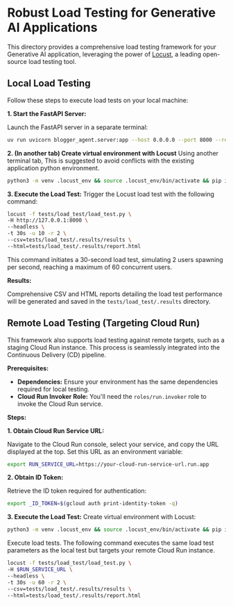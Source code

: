 # Robust Load Testing for Generative AI Applications

This directory provides a comprehensive load testing framework for your Generative AI application, leveraging the power of [Locust](http://locust.io), a leading open-source load testing tool.

## Local Load Testing

Follow these steps to execute load tests on your local machine:

**1. Start the FastAPI Server:**

Launch the FastAPI server in a separate terminal:

```bash
uv run uvicorn blogger_agent.server:app --host 0.0.0.0 --port 8000 --reload
```

**2. (In another tab) Create virtual environment with Locust**
Using another terminal tab, This is suggested to avoid conflicts with the existing application python environment.

```bash
python3 -m venv .locust_env && source .locust_env/bin/activate && pip install locust==2.31.1
```

**3. Execute the Load Test:**
Trigger the Locust load test with the following command:

```bash
locust -f tests/load_test/load_test.py \
-H http://127.0.0.1:8000 \
--headless \
-t 30s -u 10 -r 2 \
--csv=tests/load_test/.results/results \
--html=tests/load_test/.results/report.html
```

This command initiates a 30-second load test, simulating 2 users spawning per second, reaching a maximum of 60 concurrent users.

**Results:**

Comprehensive CSV and HTML reports detailing the load test performance will be generated and saved in the `tests/load_test/.results` directory.

## Remote Load Testing (Targeting Cloud Run)

This framework also supports load testing against remote targets, such as a staging Cloud Run instance. This process is seamlessly integrated into the Continuous Delivery (CD) pipeline.

**Prerequisites:**

- **Dependencies:** Ensure your environment has the same dependencies required for local testing.
- **Cloud Run Invoker Role:** You'll need the `roles/run.invoker` role to invoke the Cloud Run service.

**Steps:**

**1. Obtain Cloud Run Service URL:**

Navigate to the Cloud Run console, select your service, and copy the URL displayed at the top. Set this URL as an environment variable:

```bash
export RUN_SERVICE_URL=https://your-cloud-run-service-url.run.app
```

**2. Obtain ID Token:**

Retrieve the ID token required for authentication:

```bash
export _ID_TOKEN=$(gcloud auth print-identity-token -q)
```

**3. Execute the Load Test:**
Create virtual environment with Locust:
```bash
python3 -m venv .locust_env && source .locust_env/bin/activate && pip install locust==2.31.1
```

Execute load tests. The following command executes the same load test parameters as the local test but targets your remote Cloud Run instance.
```bash
locust -f tests/load_test/load_test.py \
-H $RUN_SERVICE_URL \
--headless \
-t 30s -u 60 -r 2 \
--csv=tests/load_test/.results/results \
--html=tests/load_test/.results/report.html
```
